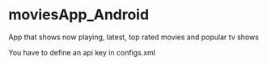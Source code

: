 # moviesApp_Android
App that shows now playing, latest, top rated movies and popular tv shows


You have to define an api key in configs.xml 
